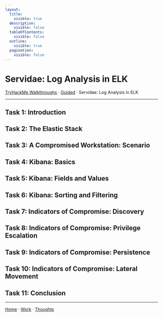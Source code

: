 ```yaml
---
layout:
  title:
    visible: true
  description:
    visible: false
  tableOfContents:
    visible: false
  outline:
    visible: true
  pagination:
    visible: false
---
```


# Servidae: Log Analysis in ELK

[TryHackMe Walkthroughs](./) ⋅ [Guided](../) ⋅ Servidae: Log Analysis in ELK

***

## Task 1: Introduction

## Task 2: The Elastic Stack

## Task 3: A Compromised Workstation: Scenario

## Task 4: Kibana: Basics

## Task 5: Kibana: Fields and Values

## Task 6: Kibana: Sorting and Filtering

## Task 7: Indicators of Compromise: Discovery

## Task 8: Indicators of Compromise: Privilege Escalation

## Task 9: Indicators of Compromise: Persistence

## Task 10: Indicators of Compromise: Lateral Movement

## Task 11: Conclusion

***

[Home](https://app.gitbook.com/o/0kO27okC5uVB9ALX3rho/s/036xtfEIzcEdGegONXWM/) ⋅ [Work](https://app.gitbook.com/o/0kO27okC5uVB9ALX3rho/s/WaFS755Q4sf02CxLcghQ/) ⋅ [Thoughts](https://app.gitbook.com/o/0kO27okC5uVB9ALX3rho/s/s4QQPMntQ25hmJToKSOu/)

